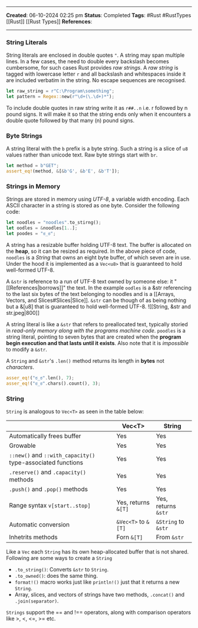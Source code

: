 _____
**Created**: 06-10-2024 02:25 pm
**Status**: Completed
**Tags**: #Rust #RustTypes [[Rust]] [[Rust Types]]
**References**: 
______

### String Literals
String literals are enclosed in double quotes `"`. A string may span multiple lines.
In a few cases, the need to double every backslash becomes cumbersome, for such cases Rust provides *raw strings*. A *raw string* is tagged with lowercase letter `r` and all backslash and whitespaces inside it are included verbatim in the string. No escape sequences are recognised. 
```rust
let raw_string = r"C:\Program\something";
let pattern = Regex::new(r"\d+(\.\d+)*");
```

To include double quotes in raw string write it as `r##..n` i.e. r followed by n pound signs. It will make it so that the string ends only when it encounters a double quote followed by that many (n) pound signs.

### Byte Strings
A string literal with the `b` prefix is a byte string. Such a string is a slice of `u8` values rather than unicode text. Raw byte strings start with `br`.
```rust
let method = b"GET";
assert_eq!(method, &[&b'G', &b'E', &b'T']);
```


### Strings in Memory
Strings are stored in memory using *UTF-8*, a variable width encoding. Each ASCII character in a string is stored as one byte. 
Consider the following code:
```rust
let noodles = "noodles".to_stirng();
let oodles = &noodles[1..];
let poodes = "ಠ_ಠ";
```

A string has a resizable buffer holding UTF-8 text. The buffer is allocated on the **heap**, so it can be resized as required. In the above piece of code, `noodles` is a *String* that owns an eight byte buffer, of which seven are in use. Under the hood it is implemented as a `Vec<u8>` that is guaranteed to hold well-formed UTF-8.

A `&str` is reference to a run of UTF-8 text owned by someone else: it "[[References|borrows]]" the text. In the example `oodles` is a &str referencing to the last six bytes of the text belonging to noodles and is a [[Arrays, Vectors, and Slices#Slices|Slice]]. `&str` can be though of as being nothing but a &\[u8\] that is guaranteed to hold well-formed UTF-8.
![[String, &str and str.jpeg|800]]

A string literal is like a `&str` that refers to preallocated text, typically storied in *read-only memory along with the programs machine code*. `poodles` is a string literal, pointing to seven bytes that are created when the **program begin execution and that lasts until it exists**. Also note that it is *impossible* to modify a `&str`.

A `String` and `&str`'s `.len()` method returns its length in **bytes** not *characters*.
```rust
asser_eq!("ಠ_ಠ".len(), 7);
asser_eq!("ಠ_ಠ".chars().count(), 3);
```

### String
`String` is analogous to `Vec<T>` as seen in the table below:

|                                                             | Vec\<T>             | String              |
| ----------------------------------------------------------- | ------------------- | ------------------- |
| Automatically frees buffer                                  | Yes                 | Yes                 |
| Growable                                                    | Yes                 | Yes                 |
| `::new()` and `::with_capacity()` type-associated functions | Yes                 | Yes                 |
| `.reserve()` and `.capacity()` methods                      | Yes                 | Yes                 |
| `.push()` and `.pop()` methods                              | Yes                 | Yes                 |
| Range syntax `v[start..stop]`                               | Yes, returns `&[T]` | Yes, returns `&str` |
| Automatic conversion                                        | `&Vec<T>` to `&[T]` | `&String` to `&str` |
| Inhetrits methods                                           | Forn `&[T]`         | From `&str`         |
Like a `Vec` each `String` has its own heap-allocated buffer that is not shared.
Following are some ways to create a `String`
- `.to_string()`: Converts `&str` to `String`.
- `.to_owned()`: does the same thing.
- `format!()` macro works just like `println!()` just that it returns a new `String`.
- Array, slices, and vectors of strings have two methods, `.concat()` and `.join(separator)`.

`Strings` support the == and !== operators, along with comparison operators  like >, <, <=, >= etc. 
